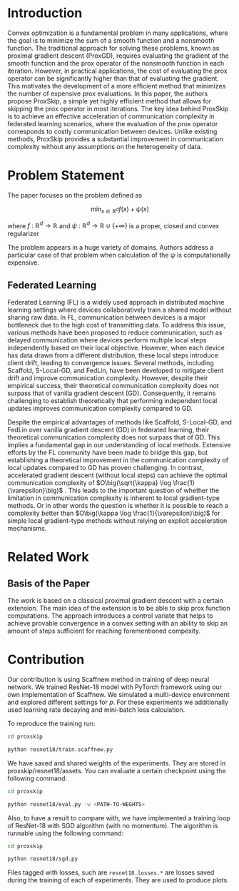 # Introduction

Convex optimization is a fundamental problem in many applications, where the goal is to minimize the sum of a smooth function and a nonsmooth function. The traditional approach for solving these problems, known as proximal gradient descent (ProxGD), requires evaluating the gradient of the smooth function and the prox operator of the nonsmooth function in each iteration. However, in practical applications, the cost of evaluating the prox operator can be significantly higher than that of evaluating the gradient. This motivates the development of a more efficient method that minimizes the number of expensive prox evaluations. In this paper, the authors propose ProxSkip, a simple yet highly efficient method that allows for skipping the prox operator in most iterations. The key idea behind ProxSkip is to achieve an effective acceleration of communication complexity in federated learning scenarios, where the evaluation of the prox operator corresponds to costly communication between devices. Unlike existing methods, ProxSkip provides a substantial improvement in communication complexity without any assumptions on the heterogeneity of data.

# Problem Statement
The paper focuses on the problem defined as

$$\min_{x\in\mathbb{R}^d}f(x) +\psi(x)$$

where $f\ :\ \mathbb{R}^d\rightarrow\mathbb{R}$ and $\psi\ :\ \mathbb{R}^d\rightarrow\mathbb{R}\cup\{+\infty\}$ is a proper, closed and convex regularizer

The problem appears in a huge variety of domains. Authors address a particular case of that problem when calculation of the $\psi$ is computationally expensive.

## Federated Learning

Federated Learning (FL) is a widely used approach in distributed machine learning settings where devices collaboratively train a shared model without sharing raw data. In FL, communication between devices is a major bottleneck due to the high cost of transmitting data. To address this issue, various methods have been proposed to reduce communication, such as delayed communication where devices perform multiple local steps independently based on their local objective. However, when each device has data drawn from a different distribution, these local steps introduce client drift, leading to convergence issues. Several methods, including Scaffold, S-Local-GD, and FedLin, have been developed to mitigate client drift and improve communication complexity. However, despite their empirical success, their theoretical communication complexity does not surpass that of vanilla gradient descent (GD). Consequently, it remains challenging to establish theoretically that performing independent local updates improves communication complexity compared to GD.

Despite the empirical advantages of methods like Scaffold, S-Local-GD, and FedLin over vanilla gradient descent (GD) in federated learning, their theoretical communication complexity does not surpass that of GD. This implies a fundamental gap in our understanding of local methods. Extensive efforts by the FL community have been made to bridge this gap, but establishing a theoretical improvement in the communication complexity of local updates compared to GD has proven challenging. In contrast, accelerated gradient descent (without local steps) can achieve the optimal communication complexity of $O\big(\sqrt{\kappa} \log \frac{1}{\varepsilon}\big)$ . This leads to the important question of whether the limitation in communication complexity is inherent to local gradient-type methods. Or in other words the question is whether it is possible to reach a complexity better than $O\big(\kappa \log \frac{1}{\varepsilon}\big)$ for simple local gradient-type methods without relying on explicit acceleration mechanisms.

# Related Work

## Basis of the Paper

The work is based on a classical proximal gradient descent with a certain extension. The main idea of the extension is to be able to skip prox function computations. The approach introduces a control variate that helps to achieve provable convergence in a convex setting with an ability to skip an amount of steps sufficient for reaching forementioned compexity.

# Contribution

Our contribution is using Scaffnew method in training of deep neural network. We trained ResNet-18 model with PyTorch framework using our own implementation of Scaffnew. We simulated a multi-device environment and explored different settings for $p$. For these experiments we additionally used learning rate decaying and mini-batch loss calculation.

To reproduce the training run:

```bash
cd proxskip

python resnet18/train.scaffnew.py
```

We have saved and shared weights of the experiments. They are stored in proxskip/resnet18/assets. You can evaluate a certain checkpoint using the following command: 

```bash
cd proxskip

python resnet18/eval.py -w <PATH-TO-WEGHTS>
```

Also, to have a result to compare with, we have implemented a training loop of ResNet-18 with SGD algorithm (with no momentum). The algorithm is runnable using the following command:

```bash
cd proxskip

python resnet18/sgd.py
```

Files tagged with losses, such are `resnet18.losses.*` are losses saved during the training of each of experiments. They are used to produce plots.

